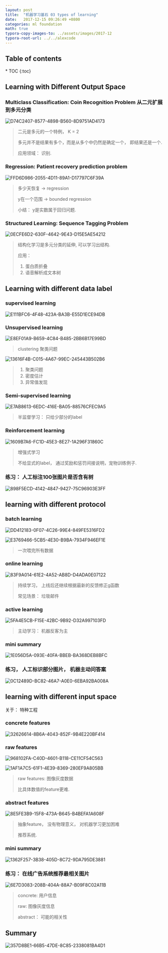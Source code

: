 ```yaml
---
layout: post
title:  "机器学习基石 03 types of learning"
date:   2017-12-15 09:26:49 +0800
categories: ml foundation
math: true
typora-copy-images-to: ../assets/images/2017-12
typora-root-url: ../../alexcode
---
```

<h2>Table of contents</h2>
* TOC
{:toc}


## Learning with Different Output Space



### Multiclass Classification: Coin Recognition Problem 从二元扩展到多元分类



![D74C2407-8577-4898-B560-8D9751AD4173](/assets/images/2017-12/D74C2407-8577-4898-B560-8D9751AD4173.png)

> 二元是多元的一个特例， K = 2
>
> 多元并不是结果有多个，而是从多个中仍然是确定一个， 即结果还是一个.
>
> 应用领域： 识别. 



### Regression: Patient recovery prediction problem

![FFD6D986-2055-4D11-89A1-D17797C6F39A](/assets/images/2017-12/FFD6D986-2055-4D11-89A1-D17797C6F39A.png)

> 多少天恢复 -> regression
>
> y在一个范围 -> bounded regression
>
> 小结： y是实数属于回归问题. 



### Structured Learning: Sequence Tagging Problem

![0ECFE6D2-630F-4642-9E43-D15E5AE54212](/assets/images/2017-12/0ECFE6D2-630F-4642-9E43-D15E5AE54212.png)



> 结构化学习是多元分类的延伸, 可以学习出结构. 
>
> 应用： 
>
> 1. 蛋白质折叠
> 2. 语音解析成文本树





## Learning with different data label



### supervised learning

![E111BFC6-4F48-423A-BA3B-E55D1ECE94DB](/assets/images/2017-12/E111BFC6-4F48-423A-BA3B-E55D1ECE94DB.png)



### Unsupervised learning

![E8EF01A9-B659-4C84-B485-2BB6B17E99BD](/assets/images/2017-12/E8EF01A9-B659-4C84-B485-2BB6B17E99BD.png)

> clustering 聚类问题



![13616F4B-C015-4A67-99EC-245443B502B6](/assets/images/2017-12/13616F4B-C015-4A67-99EC-245443B502B6.png)



> 1. 聚类问题
> 2. 密度估计
> 3. 异常值发现





### Semi-supervised learning

![E7AB8613-6EDC-416E-BA05-88576CFEC9A5](/assets/images/2017-12/E7AB8613-6EDC-416E-BA05-88576CFEC9A5.png)



> 半监督学习： 只给少部分的label



### Reinforcement learning

![1609B7A6-FC1D-45E3-8E27-1A296F31860C](/assets/images/2017-12/1609B7A6-FC1D-45E3-8E27-1A296F31860C.png)



> 增强式学习
>
> 不给显式的label， 通过奖励和惩罚间接说明，宠物训练例子. 



### 练习： 人工标注100张图片是否含有树

![898F5ECD-4142-4847-9427-75C96903E3FF](/assets/images/2017-12/898F5ECD-4142-4847-9427-75C96903E3FF.png)



## learning with different protocol



### batch learning

![DD412183-0F07-4C26-99E4-849FE5316FD2](/assets/images/2017-12/DD412183-0F07-4C26-99E4-849FE5316FD2.png)



![E3769466-5CB5-4E30-B9BA-7934F946EF1E](/assets/images/2017-12/E3769466-5CB5-4E30-B9BA-7934F946EF1E.png)

> 一次喂完所有数据



### online learning

![83F9A014-61E2-4A52-AB8D-D4ADA0E07122](/assets/images/2017-12/83F9A014-61E2-4A52-AB8D-D4ADA0E07122.png)

> 持续学习， 上线后还继续根据最新的反馈修正g函数
>
> 常见场景： 垃圾邮件



### active learning

![5FA4E5CB-F15E-42BC-9B92-D32A997103FD](/assets/images/2017-12/5FA4E5CB-F15E-42BC-9B92-D32A997103FD.png)

> 主动学习： 机器反客为主



### mini summary

![1E056D5A-093E-40FA-BBEB-BA368DEB8BFC](/assets/images/2017-12/1E056D5A-093E-40FA-BBEB-BA368DEB8BFC.png)





### 练习， 人工标识部分图片， 机器主动问答案

![0C12489D-BC82-46A7-A0E0-6EBA92BA008A](/assets/images/2017-12/0C12489D-BC82-46A7-A0E0-6EBA92BA008A.png)





## learning with different input space

关于： 特种工程

### concrete features

![32626614-8B6A-4043-852F-9B4E220BF414](/assets/images/2017-12/32626614-8B6A-4043-852F-9B4E220BF414.png)

### raw features

![968102FA-C40D-4601-B118-CE11CF54C563](/assets/images/2017-12/968102FA-C40D-4601-B118-CE11CF54C563.png)

![1AF1A7C5-61F1-4E39-8369-280EF9A805BB](/assets/images/2017-12/1AF1A7C5-61F1-4E39-8369-280EF9A805BB.png)



> raw features: 图像灰度数据
>
> 比具体数值的feature更难. 



### abstract features

![8E5FE3B9-15F8-473A-B645-B4BEFA1A608F](/assets/images/2017-12/8E5FE3B9-15F8-473A-B645-B4BEFA1A608F.png)

> 抽象feature， 没有物理意义， 对机器学习更加困难
>
> 推荐系统. 



### mini summary

![1362F257-3B38-405D-8C72-9DA795DE3881](/assets/images/2017-12/1362F257-3B38-405D-8C72-9DA795DE3881.png)



### 练习： 在线广告系统推荐最相关图片



![6E7D3083-208B-404A-88A7-B09F8C02A11B](/assets/images/2017-12/6E7D3083-208B-404A-88A7-B09F8C02A11B.png)

> concrete: 用户信息
>
> raw: 图像灰度信息
>
> abstract： 可能的相关性



## Summary

![357D8BE1-66B5-47DE-8C85-2338081BA4D1](/assets/images/2017-12/357D8BE1-66B5-47DE-8C85-2338081BA4D1.png)